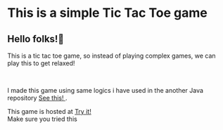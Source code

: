 # This is a simple Tic Tac Toe game
<h2>Hello folks!👋</h2>
<p>This is a tic tac toe game, so instead of playing complex games, we can play this to get relaxed!</p>
<br>
<p>I made this game using same logics i have used in the another Java repository <a href="https://github.com/KiruthickK/Tic-Tac-Toe"> See this! </a>.
<br>
<p>This game is hosted at <a href = "https://kiruthickk.github.io/Tic-Tac-Toe-Web-Game/">Try it! </a>
<br>Make sure you tried this